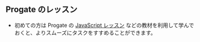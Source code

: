 ## Progate のレッスン

- 初めての方は Progate の [JavaScript レッスン](https://prog-8.com/courses/es6) などの教材を利用して学んでおくと、よりスムーズにタスクをすすめることができます。
